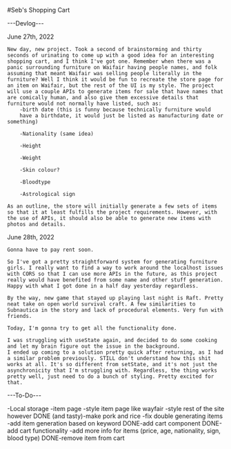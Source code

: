 #Seb's Shopping Cart

---Devlog---

June 27th, 2022

    New day, new project. Took a second of brainstorming and thirty seconds of urinating to come up with a good idea for an interesting shopping cart, and I think I've got one. Remember when there was a panic surrounding furniture on Waifair having people names, and folk assuming that meant Waifair was selling people literally in the furniture? Well I think it would be fun to recreate the store page for an item on Waifair, but the rest of the UI is my style. The project will use a couple APIs to generate items for sale that have names that are comically human, and also give them excessive details that furniture would not normally have listed, such as:
        -birth date (this is funny because technically furniture would
        have a birthdate, it would just be listed as manufacturing date or something)

        -Nationality (same idea)

        -Height

        -Weight

        -Skin colour?

        -Bloodtype

        -Astrological sign

    As an outline, the store will initially generate a few sets of items so that it at least fulfills the project requirements. However, with the use of APIs, it should also be able to generate new items with photos and details. 

June 28th, 2022

    Gonna have to pay rent soon.

    So I've got a pretty straightforward system for generating furniture girls. I really want to find a way to work around the localhost issues with CORS so that I can use more APIs in the future, as this project really would have benefited from some name and other stuff generation. Happy with what I got done in a half day yesterday regardless.

    By the way, new game that stayed up playing last night is Raft. Pretty neat take on open world survival craft. A few similarities to Subnautica in the story and lack of procedural elements. Very fun with friends. 

    Today, I'm gonna try to get all the functionality done. 

    I was struggling with useState again, and decided to do some cooking and let my brain figure out the issue in the background. 
    I ended up coming to a solution pretty quick after returning, as I had a similar problem previously. STILL don't understand how this shit works at all. It's so different from setState, and it's not just the asynchronicity that I'm struggling with. Regardless, the thing works pretty well, just need to do a bunch of styling. Pretty excited for that.



---To-Do---

-Local storage
-item page
-style item page like wayfair
-style rest of the site however
DONE (and tasty)-make pork and rice
-fix double generating items
-add item generation based on keyword
DONE-add cart component
DONE-add cart functionality
-add more info for items (price, age, nationality, sign, blood type)
DONE-remove item from cart